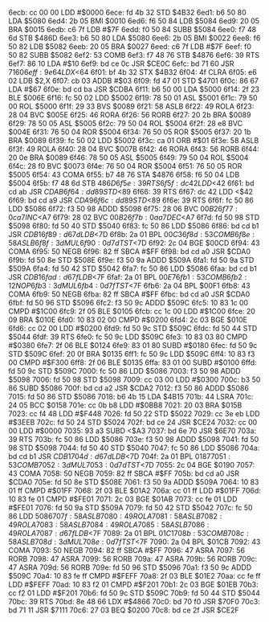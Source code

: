 6ecb: cc 00 00     LDD    #$0000
6ece: fd 4b 32     STD    $4B32
6ed1: b6 50 80     LDA    $5080
6ed4: 2b 05        BMI    $0010
6ed6: f6 50 84     LDB    $5084
6ed9: 20 05        BRA    $0015
6edb: c6 7f        LDB    #$7F
6edd: f0 50 84     SUBB   $5084
6ee0: f7 48 6d     STB    $486D
6ee3: b6 50 80     LDA    $5080
6ee6: 2b 05        BMI    $0022
6ee8: f6 50 82     LDB    $5082
6eeb: 20 05        BRA    $0027
6eed: c6 7f        LDB    #$7F
6eef: f0 50 82     SUBB   $5082
6ef2: 53           COMB
6ef3: f7 48 76     STB    $4876
6ef6: 39           RTS
6ef7: 86 10        LDA    #$10
6ef9: bd ce 0c     JSR    $CE0C
6efc: bd 71 60     JSR    $7160
6eff: 9e 64        LDX    <$64
6f01: bf 4b 32     STX    $4B32
6f04: 4f           CLRA
6f05: e6 02        LDB    $2,X
6f07: cb 03        ADDB   #$03
6f09: fd 47 01     STD    $4701
6f0c: 86 67        LDA    #$67
6f0e: bd cd ba     JSR    $CDBA
6f11: b6 50 00     LDA    $5000
6f14: 2f 23        BLE    $006E
6f16: fc 50 02     LDD    $5002
6f19: 78 50 01     ASL    $5001
6f1c: 79 50 00     ROL    $5000
6f1f: 29 33        BVS    $0089
6f21: 58           ASLB
6f22: 49           ROLA
6f23: 28 04        BVC    $005E
6f25: 46           RORA
6f26: 56           RORB
6f27: 20 2b        BRA    $0089
6f29: 78 50 05     ASL    $5005
6f2c: 79 50 04     ROL    $5004
6f2f: 28 e8        BVC    $004E
6f31: 76 50 04     ROR    $5004
6f34: 76 50 05     ROR    $5005
6f37: 20 1b        BRA    $0089
6f39: fc 50 02     LDD    $5002
6f3c: ca 01        ORB    #$01
6f3e: 58           ASLB
6f3f: 49           ROLA
6f40: 28 04        BVC    $007B
6f42: 46           RORA
6f43: 56           RORB
6f44: 20 0e        BRA    $0089
6f46: 78 50 05     ASL    $5005
6f49: 79 50 04     ROL    $5004
6f4c: 28 f0        BVC    $0073
6f4e: 76 50 04     ROR    $5004
6f51: 76 50 05     ROR    $5005
6f54: 43           COMA
6f55: b7 48 76     STA    $4876
6f58: f6 50 04     LDB    $5004
6f5b: f7 48 6d     STB    $486D
6f5e: 39           RTS
6f5f: dc 42        LDD    <$42
6f61: bd cd ab     JSR    $CDAB
6f64: dd 89        STD    <$89
6f66: 39           RTS
6f67: dc 42        LDD    <$42
6f69: bd cd a9     JSR    $CDA9
6f6c: dd 89        STD    <$89
6f6e: 39           RTS
6f6f: fc 50 86     LDD    $5086
6f72: f3 50 98     ADDD   $5098
6f75: 28 06        BVC    $00B2
6f77: 0c a7        INC    <$A7
6f79: 28 02        BVC    $00B2
6f7b: 0a a7        DEC    <$A7
6f7d: fd 50 98     STD    $5098
6f80: fd 50 40     STD    $5040
6f83: fc 50 86     LDD    $5086
6f86: bd cd b1     JSR    $CDB1
6f89: d6 7d        LDB    <$7D
6f8b: 2a 01        BPL    $00C3
6f8d: 53           COMB
6f8e: 58           ASLB
6f8f: 3d           MUL
6f90: 0d 7d        TST    <$7D
6f92: 2c 04        BGE    $00CD
6f94: 43           COMA
6f95: 50           NEGB
6f96: 82 ff        SBCA   #$FF
6f98: bd cd a0     JSR    $CDA0
6f9b: fd 50 8e     STD    $508E
6f9e: f3 50 9a     ADDD   $509A
6fa1: fd 50 9a     STD    $509A
6fa4: fd 50 42     STD    $5042
6fa7: fc 50 86     LDD    $5086
6faa: bd cd b1     JSR    $CDB1
6fad: d6 7f        LDB    <$7F
6faf: 2a 01        BPL    $00E7
6fb1: 53           COMB
6fb2: 12           NOP
6fb3: 3d           MUL
6fb4: 0d 7f        TST    <$7F
6fb6: 2a 04        BPL    $00F1
6fb8: 43           COMA
6fb9: 50           NEGB
6fba: 82 ff        SBCA   #$FF
6fbc: bd cd a0     JSR    $CDA0
6fbf: fd 50 96     STD    $5096
6fc2: f3 50 9c     ADDD   $509C
6fc5: 10 83 1c 00  CMPD   #$1C00
6fc9: 2f 05        BLE    $0105
6fcb: cc 1c 00     LDD    #$1C00
6fce: 20 09        BRA    $010E
6fd0: 10 83 02 00  CMPD   #$0200
6fd4: 2c 03        BGE    $010E
6fd6: cc 02 00     LDD    #$0200
6fd9: fd 50 9c     STD    $509C
6fdc: fd 50 44     STD    $5044
6fdf: 39           RTS
6fe0: fc 50 9c     LDD    $509C
6fe3: 10 83 03 80  CMPD   #$0380
6fe7: 2f 06        BLE    $0124
6fe9: 83 01 80     SUBD   #$0180
6fec: fd 50 9c     STD    $509C
6fef: 20 0f        BRA    $0135
6ff1: fc 50 9c     LDD    $509C
6ff4: 10 83 f3 00  CMPD   #$F300
6ff8: 2f 06        BLE    $0135
6ffa: 83 01 00     SUBD   #$0100
6ffd: fd 50 9c     STD    $509C
7000: fc 50 86     LDD    $5086
7003: f3 50 98     ADDD   $5098
7006: fd 50 98     STD    $5098
7009: cc 03 00     LDD    #$0300
700c: b3 50 86     SUBD   $5086
700f: bd cd a2     JSR    $CDA2
7012: f3 50 86     ADDD   $5086
7015: fd 50 86     STD    $5086
7018: b6 4b 15     LDA    $4B15
701b: 44           LSRA
701c: 24 05        BCC    $0158
701e: cc 0b b8     LDD    #$0BB8
7021: 20 03        BRA    $015B
7023: cc f4 48     LDD    #$F448
7026: fd 50 22     STD    $5022
7029: cc 3e eb     LDD    #$3EEB
702c: fd 50 24     STD    $5024
702f: bd ce 24     JSR    $CE24
7032: cc 00 00     LDD    #$0000
7035: 93 a3        SUBD   <$A3
7037: bd 6e 70     JSR    $6E70
703a: 39           RTS
703b: fc 50 86     LDD    $5086
703e: f3 50 98     ADDD   $5098
7041: fd 50 98     STD    $5098
7044: fd 50 40     STD    $5040
7047: fc 50 86     LDD    $5086
704a: bd cd b1     JSR    $CDB1
704d: d6 7d        LDB    <$7D
704f: 2a 01        BPL    $0187
7051: 53           COMB
7052: 3d           MUL
7053: 0d 7d        TST    <$7D
7055: 2c 04        BGE    $0190
7057: 43           COMA
7058: 50           NEGB
7059: 82 ff        SBCA   #$FF
705b: bd cd a0     JSR    $CDA0
705e: fd 50 8e     STD    $508E
7061: f3 50 9a     ADDD   $509A
7064: 10 83 01 ff  CMPD   #$01FF
7068: 2f 03        BLE    $01A2
706a: cc 01 ff     LDD    #$01FF
706d: 10 83 fe 01  CMPD   #$FE01
7071: 2c 03        BGE    $01AB
7073: cc fe 01     LDD    #$FE01
7076: fd 50 9a     STD    $509A
7079: fd 50 42     STD    $5042
707c: fc 50 86     LDD    $5086
707f: 58           ASLB
7080: 49           ROLA
7081: 58           ASLB
7082: 49           ROLA
7083: 58           ASLB
7084: 49           ROLA
7085: 58           ASLB
7086: 49           ROLA
7087: d6 7f        LDB    <$7F
7089: 2a 01        BPL    $01C1
708b: 53           COMB
708c: 58           ASLB
708d: 3d           MUL
708e: 0d 7f        TST    <$7F
7090: 2a 04        BPL    $01CB
7092: 43           COMA
7093: 50           NEGB
7094: 82 ff        SBCA   #$FF
7096: 47           ASRA
7097: 56           RORB
7098: 47           ASRA
7099: 56           RORB
709a: 47           ASRA
709b: 56           RORB
709c: 47           ASRA
709d: 56           RORB
709e: fd 50 96     STD    $5096
70a1: f3 50 9c     ADDD   $509C
70a4: 10 83 fe ff  CMPD   #$FEFF
70a8: 2f 03        BLE    $01E2
70aa: cc fe ff     LDD    #$FEFF
70ad: 10 83 f2 01  CMPD   #$F201
70b1: 2c 03        BGE    $01EB
70b3: cc f2 01     LDD    #$F201
70b6: fd 50 9c     STD    $509C
70b9: fd 50 44     STD    $5044
70bc: 39           RTS
70bd: 8e 48 66     LDX    #$4866
70c0: bd 70 f0     JSR    $70F0
70c3: bd 71 11     JSR    $7111
70c6: 27 03        BEQ    $0200
70c8: bd ce 2f     JSR    $CE2F
